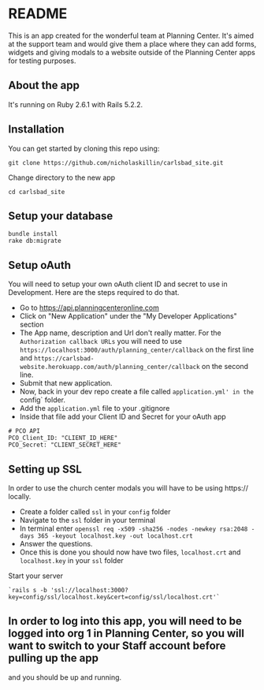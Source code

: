 # README

This is an app created for the wonderful team at Planning Center. It's aimed at the support team and would give them a place where they can add forms, widgets and giving modals to a website outside of the Planning Center apps for testing purposes.

## About the app

It's running on Ruby 2.6.1 with Rails 5.2.2.

## Installation

You can get started by cloning this repo using:

    git clone https://github.com/nicholaskillin/carlsbad_site.git

Change directory to the new app

    cd carlsbad_site

## Setup your database

    bundle install
    rake db:migrate

## Setup oAuth
You will need to setup your own oAuth client ID and secret to use in Development. Here are the steps required to do that.
    
- Go to https://api.planningcenteronline.com
- Click on "New Application" under the "My Developer Applications" section
- The App name, description and Url don't really matter. For the `Authorization callback URLs` you will need to use `https://localhost:3000/auth/planning_center/callback` on the first line and `https://carlsbad-website.herokuapp.com/auth/planning_center/callback` on the second line.
- Submit that new application.
- Now, back in your dev repo create a file called `application.yml' in the `config` folder.
- Add the `application.yml` file to your .gitignore
- Inside that file add your Client ID and Secret for your oAuth app

```
# PCO API
PCO_Client_ID: "CLIENT_ID_HERE"
PCO_Secret: "CLIENT_SECRET_HERE"
```

## Setting up SSL
In order to use the church center modals you will have to be using https:// locally.

- Create a folder called `ssl` in your `config` folder
- Navigate to the `ssl` folder in your terminal
- In terminal enter `openssl req -x509 -sha256 -nodes -newkey rsa:2048 -days 365 -keyout localhost.key -out localhost.crt`
- Answer the questions.
- Once this is done you should now have two files, `localhost.crt` and `localhost.key` in your `ssl` folder

Start your server

    `rails s -b 'ssl://localhost:3000?key=config/ssl/localhost.key&cert=config/ssl/localhost.crt'`

## In order to log into this app, you will need to be logged into org 1 in Planning Center, so you will want to switch to your Staff account before pulling up the app

and you should be up and running.